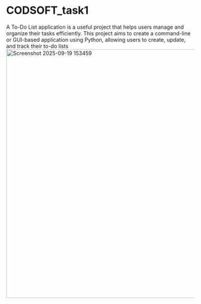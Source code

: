 # CODSOFT_task1
A To-Do List application is a useful project that helps users manage and organize their tasks efficiently. This project aims to create a command-line or GUI-based application using Python, allowing users to create, update, and track their to-do lists
<img width="752" height="665" alt="Screenshot 2025-09-19 153459" src="https://github.com/user-attachments/assets/f1fd9338-e892-4d8d-8c4b-af1df259f22d" />

